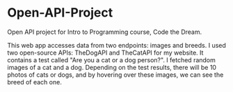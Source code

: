 # Open-API-Project

Open API project for Intro to Programming course, Code the Dream.

This web app accesses data from two endpoints: images and breeds. I used two open-source APIs: TheDogAPI and TheCatAPI for my website. It contains a test called "Are you a cat or a dog person?". I fetched random images of a cat and a dog. Depending on the test results, there will be 10 photos of cats or dogs, and by hovering over these images, we can see the breed of each one.
